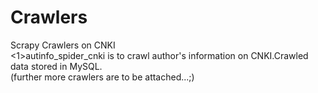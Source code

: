 # Crawlers
Scrapy Crawlers on CNKI<br/>
<1>autinfo_spider_cnki is to crawl author's information on CNKI.Crawled data stored in MySQL.<br/>
(further more crawlers are to be attached...;)<br/>

